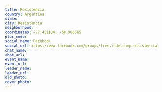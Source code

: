 ```yaml
---
title: Resistencia
country: Argentina
state: 
city: Resistencia
neighborhood: 
coordinates: -27.451104, -58.986565
plus_code:
social_name: Facebook
social_url: https://www.facebook.com/groups/free.code.camp.resistencia
chat_name:
chat_url:
event_name:
event_url:
leader_name:
leader_url:
old_photo: 
cover_photo:
---
```

